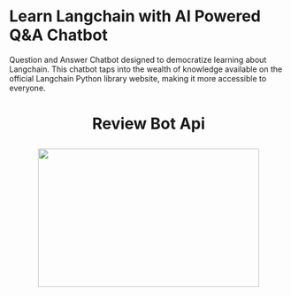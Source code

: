 # Learn Langchain with AI Powered Q&A Chatbot
Question and Answer Chatbot designed to democratize learning about Langchain. This chatbot taps into the wealth of knowledge available on the official Langchain Python library website, making it more accessible to everyone.

# <p align="center">Review Bot Api<p>
  
<p align="center"><img src="https://github.com/Mps24-7uk/uk/Learn-Langchain-with-AI-Powered-Q-A-Chatbot/blob/master/Images/Langchain.png" width="400" height="250"></p>


